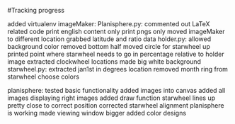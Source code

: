 #Tracking progress

added virtualenv
imageMaker:
  Planisphere.py:
    commented out LaTeX related code
    print english content only
    print pngs only
    moved imageMaker to different location
    grabbed latitude and ratio data
  holder.py:
    allowed background color
    removed bottom half
    moved circle for starwheel up
    printed point where starwheel needs to go in percentage relative to holder image
    extracted clockwheel locations
    made big white background
  starwheel.py:
    extracted jan1st in degrees location
    removed month ring from starwheel
  choose colors

planisphere:
  tested basic functionality
  added images into canvas
  added all images
  displaying right images
  added draw function
  starwheel lines up pretty close to correct position
  corrected starwheel alignment
  planisphere is working
  made viewing window bigger
  added color designs